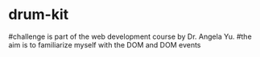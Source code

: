 # drum-kit
#challenge is part of the web development course by Dr. Angela Yu.
#the aim is to familiarize myself with the DOM and DOM events
